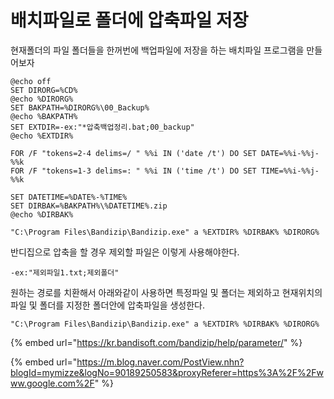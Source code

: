 # 배치파일로 폴더에 압축파일 저장

현재폴더의 파일 폴더들을 한꺼번에 백업파일에 저장을 하는 배치파일 프로그램을  만들어보자



```text
@echo off
SET DIRORG=%CD%
@echo %DIRORG%
SET BAKPATH=%DIRORG%\00_Backup%
@echo %BAKPATH%
SET EXTDIR=-ex:"*압축백업정리.bat;00_backup"
@echo %EXTDIR%

FOR /F "tokens=2-4 delims=/ " %%i IN ('date /t') DO SET DATE=%%i-%%j-%%k
FOR /F "tokens=1-3 delims=: " %%i IN ('time /t') DO SET TIME=%%i-%%j-%%k

SET DATETIME=%DATE%-%TIME%
SET DIRBAK=%BAKPATH%\%DATETIME%.zip
@echo %DIRBAK%

"C:\Program Files\Bandizip\Bandizip.exe" a %EXTDIR% %DIRBAK% %DIRORG% 
```

반디집으로 압축을 할 경우 제외할 파일은 이렇게 사용해야한다.

 `-ex:"제외파일1.txt;제외폴더"`

원하는 경로를 치환해서 아래와같이 사용하면 특정파일 및 폴더는 제외하고  현재위치의 파일 및 폴더를 지정한 폴더안에 압축파일을 생성한다.

```text
"C:\Program Files\Bandizip\Bandizip.exe" a %EXTDIR% %DIRBAK% %DIRORG% 
```



{% embed url="https://kr.bandisoft.com/bandizip/help/parameter/" %}

{% embed url="https://m.blog.naver.com/PostView.nhn?blogId=mymizze&logNo=90189250583&proxyReferer=https%3A%2F%2Fwww.google.com%2F" %}



